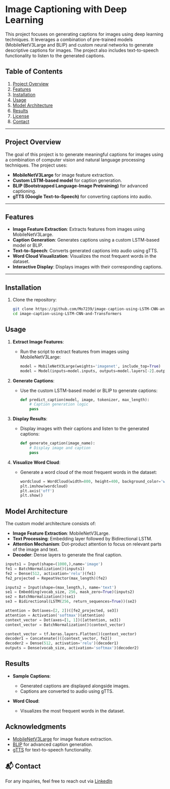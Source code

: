 # Image Captioning with Deep Learning

This project focuses on generating captions for images using deep learning techniques. It leverages a combination of pre-trained models (MobileNetV3Large and BLIP) and custom neural networks to generate descriptive captions for images. The project also includes text-to-speech functionality to listen to the generated captions.

## Table of Contents
1. [Project Overview](#project-overview)
2. [Features](#features)
3. [Installation](#installation)
4. [Usage](#usage)
5. [Model Architecture](#model-architecture)
6. [Results](#results)
7. [License](#license)
8. [Contact](#Contact)
---

## Project Overview

The goal of this project is to generate meaningful captions for images using a combination of computer vision and natural language processing techniques. The project uses:
- **MobileNetV3Large** for image feature extraction.
- **Custom LSTM-based model** for caption generation.
- **BLIP (Bootstrapped Language-Image Pretraining)** for advanced captioning.
- **gTTS (Google Text-to-Speech)** for converting captions into audio.

---

## Features

- **Image Feature Extraction**: Extracts features from images using MobileNetV3Large.
- **Caption Generation**: Generates captions using a custom LSTM-based model or BLIP.
- **Text-to-Speech**: Converts generated captions into audio using gTTS.
- **Word Cloud Visualization**: Visualizes the most frequent words in the dataset.
- **Interactive Display**: Displays images with their corresponding captions.

---

## Installation

1. Clone the repository:
   ```bash
   git clone https://github.com/Mo7239/image-caption-using-LSTM-CNN-and-Transformers.git
   cd image-caption-using-LSTM-CNN-and-Transformers

## Usage

1. **Extract Image Features**:
   - Run the script to extract features from images using MobileNetV3Large:
     ```python
     model = MobileNetV3Large(weights='imagenet', include_top=True)
     model = Model(inputs=model.inputs, outputs=model.layers[-2].output)
     ```

2. **Generate Captions**:
   - Use the custom LSTM-based model or BLIP to generate captions:
     ```python
     def predict_caption(model, image, tokenizer, max_length):
         # Caption generation logic
         pass
     ```

3. **Display Results**:
   - Display images with their captions and listen to the generated captions:
     ```python
     def generate_caption(image_name):
         # Display image and caption
         pass
     ```

4. **Visualize Word Cloud**:
   - Generate a word cloud of the most frequent words in the dataset:
     ```python
     wordcloud = WordCloud(width=800, height=400, background_color='white').generate(" ".join(filtered_words))
     plt.imshow(wordcloud)
     plt.axis('off')
     plt.show()
     ```

## Model Architecture

The custom model architecture consists of:
- **Image Feature Extraction**: MobileNetV3Large.
- **Text Processing**: Embedding layer followed by Bidirectional LSTM.
- **Attention Mechanism**: Dot-product attention to focus on relevant parts of the image and text.
- **Decoder**: Dense layers to generate the final caption.

```python
inputs1 = Input(shape=(1000,),name='image')  
fe1 = BatchNormalization()(inputs1)
fe2 = Dense(512, activation='relu')(fe1)
fe2_projected = RepeatVector(max_length)(fe2)

inputs2 = Input(shape=(max_length,), name='text')
se1 = Embedding(vocab_size, 256, mask_zero=True)(inputs2)
se2 = BatchNormalization()(se1)
se3 = Bidirectional(LSTM(256, return_sequences=True))(se2)

attention = Dot(axes=[2, 2])([fe2_projected, se3])
attention = Activation('softmax')(attention)
context_vector = Dot(axes=[1, 1])([attention, se3])
context_vector = BatchNormalization()(context_vector)

context_vector = tf.keras.layers.Flatten()(context_vector)
decoder1 = Concatenate()([context_vector, fe2])
decoder2 = Dense(512, activation='relu')(decoder1)
outputs = Dense(vocab_size, activation='softmax')(decoder2)
```   
## Results

- **Sample Captions**:
  - Generated captions are displayed alongside images.
  - Captions are converted to audio using gTTS.

- **Word Cloud**:
  - Visualizes the most frequent words in the dataset.

## Acknowledgments

- [MobileNetV3Large](https://arxiv.org/abs/1905.02244) for image feature extraction.
- [BLIP](https://arxiv.org/abs/2201.12086) for advanced caption generation.
- [gTTS](https://gtts.readthedocs.io/) for text-to-speech functionality.

## 📬 Contact  
For any inquiries, feel free to reach out via [LinkedIn](https://www.linkedin.com/in/mohamed-wasef-789743233/)
